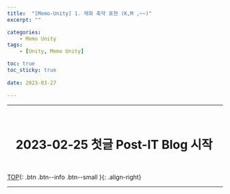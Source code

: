 ```yaml
---
title:  "[Memo-Unity] 1. 재화 축약 표현 (K,M ,~~)"
excerpt: ""

categories:
    - Memo Unity
tags:
    - [Unity, Memo Unity]

toc: true
toc_sticky: true
 
date: 2023-03-27

---
```

- - -
<br>

#   &nbsp;&nbsp;&nbsp;2023-02-25 첫글 Post-IT Blog 시작

<br>

[TOP](#){: .btn .btn--info .btn--small }{: .align-right}
<br>
- - -
